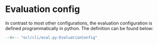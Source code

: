 # Evaluation config

In contrast to most other configurations, the evaluation configuration is
defined programmatically in python.  The definition can be found below:

```python title="ocl/cli/eval.py:EvaluationConfig"
--8<-- "ocl/cli/eval.py:EvaluationConfig"
```
